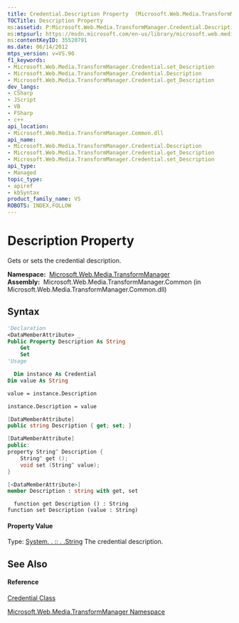 ```yaml
---
title: Credential.Description Property  (Microsoft.Web.Media.TransformManager)
TOCTitle: Description Property
ms:assetid: P:Microsoft.Web.Media.TransformManager.Credential.Description
ms:mtpsurl: https://msdn.microsoft.com/en-us/library/microsoft.web.media.transformmanager.credential.description(v=VS.90)
ms:contentKeyID: 35520791
ms.date: 06/14/2012
mtps_version: v=VS.90
f1_keywords:
- Microsoft.Web.Media.TransformManager.Credential.set_Description
- Microsoft.Web.Media.TransformManager.Credential.Description
- Microsoft.Web.Media.TransformManager.Credential.get_Description
dev_langs:
- CSharp
- JScript
- VB
- FSharp
- c++
api_location:
- Microsoft.Web.Media.TransformManager.Common.dll
api_name:
- Microsoft.Web.Media.TransformManager.Credential.Description
- Microsoft.Web.Media.TransformManager.Credential.get_Description
- Microsoft.Web.Media.TransformManager.Credential.set_Description
api_type:
- Managed
topic_type:
- apiref
- kbSyntax
product_family_name: VS
ROBOTS: INDEX,FOLLOW
---
```


# Description Property

Gets or sets the credential description.

**Namespace:**  [Microsoft.Web.Media.TransformManager](microsoft-web-media-transformmanager-namespace.md)  
**Assembly:**  Microsoft.Web.Media.TransformManager.Common (in Microsoft.Web.Media.TransformManager.Common.dll)

## Syntax

``` vb
'Declaration
<DataMemberAttribute> _
Public Property Description As String
    Get
    Set
'Usage

  Dim instance As Credential
Dim value As String

value = instance.Description

instance.Description = value
```

``` csharp
[DataMemberAttribute]
public string Description { get; set; }
```

``` c++
[DataMemberAttribute]
public:
property String^ Description {
    String^ get ();
    void set (String^ value);
}
```

``` fsharp
[<DataMemberAttribute>]
member Description : string with get, set
```

``` jscript
  function get Description () : String
function set Description (value : String)
```

#### Property Value

Type: [System. . :: . .String](https://msdn.microsoft.com/en-us/library/s1wwdcbf\(v=vs.90\))  
The credential description.  

## See Also

#### Reference

[Credential Class](credential-class-microsoft-web-media-transformmanager.md)

[Microsoft.Web.Media.TransformManager Namespace](microsoft-web-media-transformmanager-namespace.md)

